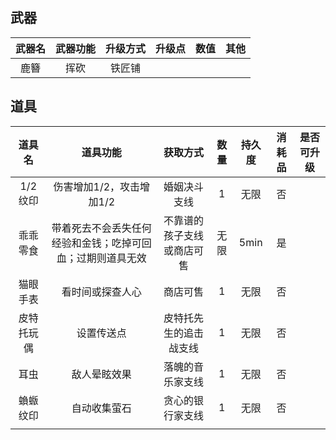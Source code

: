 ## 武器

| 武器名 | 武器功能 | 升级方式 | 升级点 | 数值 | 其他 |
| :---: | :---: | :---: | :---: | :---: | :---: |
| 鹿簪 | 挥砍 | 铁匠铺 |  |  |  |

## 道具

| 道具名 | 道具功能 | 获取方式 | 数量 | 持久度 | 消耗品 | 是否可升级 |
| :---: | :---: | :---: | :---: | :---: | :---: | :---: |
| 1/2纹印 | 伤害增加1/2，攻击增加1/2 | 婚姻决斗支线 | 1 | 无限 | 否 |
| 乖乖零食 | 带着死去不会丢失任何经验和金钱；吃掉可回血；过期则道具无效 | 不靠谱的孩子支线或商店可售 | 无限 | 5min | 是 |
| 猫眼手表 | 看时间或探查人心 | 商店可售 | 1 | 无限 | 否 |
| 皮特托玩偶 | 设置传送点 | 皮特托先生的追击战支线 | 1 | 无限 | 否 |
| 耳虫 | 敌人晕眩效果 | 落魄的音乐家支线 | 1 | 无限 | 否 |
| 蝜蝂纹印 | 自动收集萤石 | 贪心的银行家支线 | 1 | 无限 | 否 |
|  |  |  |  |  |  |
